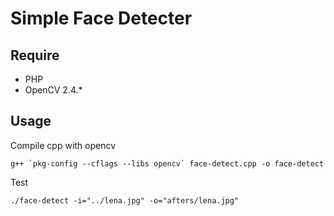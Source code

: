 # Simple Face Detecter

## Require
- PHP
- OpenCV 2.4.*

## Usage

Compile cpp with opencv  
```
g++ `pkg-config --cflags --libs opencv` face-detect.cpp -o face-detect
```

Test
```
./face-detect -i="../lena.jpg" -o="afters/lena.jpg"
```
